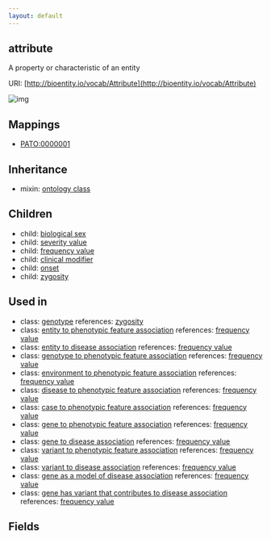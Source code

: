 ```yaml
---
layout: default
---
```


## attribute


A property or characteristic of an entity

URI: [http://bioentity.io/vocab/Attribute](http://bioentity.io/vocab/Attribute)


![img](http://yuml.me/diagram/nofunky/class/)
## Mappings

 * [PATO:0000001](http://purl.obolibrary.org/obo/PATO_0000001)

## Inheritance

 *  mixin: [ontology class](OntologyClass.html)

## Children

 *  child: [biological sex](BiologicalSex.html)
 *  child: [severity value](SeverityValue.html)
 *  child: [frequency value](FrequencyValue.html)
 *  child: [clinical modifier](ClinicalModifier.html)
 *  child: [onset](Onset.html)
 *  child: [zygosity](Zygosity.html)

## Used in

 *  class: [genotype](Genotype.html) references: [zygosity](Zygosity.html)
 *  class: [entity to phenotypic feature association](EntityToPhenotypicFeatureAssociation.html) references: [frequency value](FrequencyValue.html)
 *  class: [entity to disease association](EntityToDiseaseAssociation.html) references: [frequency value](FrequencyValue.html)
 *  class: [genotype to phenotypic feature association](GenotypeToPhenotypicFeatureAssociation.html) references: [frequency value](FrequencyValue.html)
 *  class: [environment to phenotypic feature association](EnvironmentToPhenotypicFeatureAssociation.html) references: [frequency value](FrequencyValue.html)
 *  class: [disease to phenotypic feature association](DiseaseToPhenotypicFeatureAssociation.html) references: [frequency value](FrequencyValue.html)
 *  class: [case to phenotypic feature association](CaseToPhenotypicFeatureAssociation.html) references: [frequency value](FrequencyValue.html)
 *  class: [gene to phenotypic feature association](GeneToPhenotypicFeatureAssociation.html) references: [frequency value](FrequencyValue.html)
 *  class: [gene to disease association](GeneToDiseaseAssociation.html) references: [frequency value](FrequencyValue.html)
 *  class: [variant to phenotypic feature association](VariantToPhenotypicFeatureAssociation.html) references: [frequency value](FrequencyValue.html)
 *  class: [variant to disease association](VariantToDiseaseAssociation.html) references: [frequency value](FrequencyValue.html)
 *  class: [gene as a model of disease association](GeneAsAModelOfDiseaseAssociation.html) references: [frequency value](FrequencyValue.html)
 *  class: [gene has variant that contributes to disease association](GeneHasVariantThatContributesToDiseaseAssociation.html) references: [frequency value](FrequencyValue.html)

## Fields

